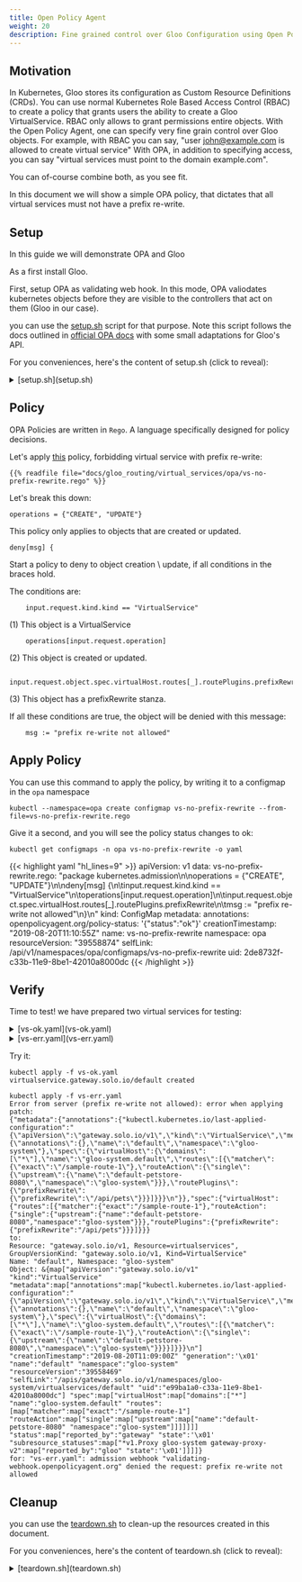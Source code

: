 ```yaml
---
title: Open Policy Agent
weight: 20
description: Fine grained control over Gloo Configuration using Open Policy Agent
---
```


## Motivation

In Kubernetes, Gloo stores its configuration as Custom Resource Definitions (CRDs). You can use
normal Kubernetes Role Based Access Control (RBAC) to create a policy that grants users the ability
to create a Gloo VirtualService. RBAC only allows to grant permissions entire objects.
With the Open Policy Agent, one can specify very fine grain control over Gloo objects.
For example, with RBAC you can say, "user john@example.com is allowed to create virtual service"
With OPA, in addition to specifying access,  you can say "virtual services must point to the domain example.com". 

You can of-course combine both, as you see fit.

In this document we will show a simple OPA policy, that dictates that all virtual services must not 
have a prefix re-write.

## Setup
In this guide we will demonstrate OPA and Gloo

As a first install Gloo.

First, setup OPA as validating web hook. In this mode, OPA valiodates kubernetes objects before
they are visible to the controllers that act on them (Gloo in our case).

you can use the [setup.sh](setup.sh) script for that purpose.
Note this script follows the docs outlined in [official OPA docs](https://www.openpolicyagent.org/docs/latest/kubernetes-admission-control/)
with some small adaptations for Gloo's API.

For you conveniences, here's the content of setup.sh (click to reveal):
<details><summary>[setup.sh](setup.sh)</summary>
```
{{% readfile file="docs/gloo_routing/virtual_services/opa/setup.sh" %}}
```
</details>

## Policy

OPA Policies are written in `Rego`. A language specifically designed for policy decisions.

Let's apply [this](vs-no-prefix-rewrite.rego) policy, forbidding virtual service with prefix re-write:

```
{{% readfile file="docs/gloo_routing/virtual_services/opa/vs-no-prefix-rewrite.rego" %}}
```

Let's break this down:
```
operations = {"CREATE", "UPDATE"}
```
This policy only applies to objects that are created or updated.

```
deny[msg] {
```
Start a policy to deny to object creation \ update, if all conditions in the braces hold.

The conditions are:
```
	input.request.kind.kind == "VirtualService"
```
(1) This object is a VirtualService

```
	operations[input.request.operation]
```
(2) This object is created or updated.

```
	input.request.object.spec.virtualHost.routes[_].routePlugins.prefixRewrite
```
(3) This object has a prefixRewrite stanza.

If all these conditions are true, the object will be denied with this message:
```
	msg := "prefix re-write not allowed"
```

## Apply Policy

You can use this command to apply the policy, by writing it to a configmap in the `opa` namespace
```shell
kubectl --namespace=opa create configmap vs-no-prefix-rewrite --from-file=vs-no-prefix-rewrite.rego
```

Give it a second, and you will see the policy status changes to ok:
```shell
kubectl get configmaps -n opa vs-no-prefix-rewrite -o yaml
```

{{< highlight yaml "hl_lines=9" >}}
apiVersion: v1
data:
  vs-no-prefix-rewrite.rego: "package kubernetes.admission\n\noperations = {\"CREATE\",
    \"UPDATE\"}\n\ndeny[msg] {\n\tinput.request.kind.kind == \"VirtualService\"\n\toperations[input.request.operation]\n\tinput.request.object.spec.virtualHost.routes[_].routePlugins.prefixRewrite\n\tmsg
    := \"prefix re-write not allowed\"\n}\n"
kind: ConfigMap
metadata:
  annotations:
    openpolicyagent.org/policy-status: '{"status":"ok"}'
  creationTimestamp: "2019-08-20T11:10:55Z"
  name: vs-no-prefix-rewrite
  namespace: opa
  resourceVersion: "39558874"
  selfLink: /api/v1/namespaces/opa/configmaps/vs-no-prefix-rewrite
  uid: 2de8732f-c33b-11e9-8be1-42010a8000dc
{{< /highlight >}}

## Verify

Time to test!
we have prepared two virtual services for testing:

<details><summary>[vs-ok.yaml](vs-ok.yaml)</summary>
```
{{% readfile file="docs/gloo_routing/virtual_services/opa/vs-ok.yaml" %}}
```
</details>
<details><summary>[vs-err.yaml](vs-err.yaml)</summary>
```
{{% readfile file="docs/gloo_routing/virtual_services/opa/vs-err.yaml" %}}
```
</details>

Try it:
```shell
kubectl apply -f vs-ok.yaml
virtualservice.gateway.solo.io/default created
```

```shell
kubectl apply -f vs-err.yaml
Error from server (prefix re-write not allowed): error when applying patch:
{"metadata":{"annotations":{"kubectl.kubernetes.io/last-applied-configuration":"{\"apiVersion\":\"gateway.solo.io/v1\",\"kind\":\"VirtualService\",\"metadata\":{\"annotations\":{},\"name\":\"default\",\"namespace\":\"gloo-system\"},\"spec\":{\"virtualHost\":{\"domains\":[\"*\"],\"name\":\"gloo-system.default\",\"routes\":[{\"matcher\":{\"exact\":\"/sample-route-1\"},\"routeAction\":{\"single\":{\"upstream\":{\"name\":\"default-petstore-8080\",\"namespace\":\"gloo-system\"}}},\"routePlugins\":{\"prefixRewrite\":{\"prefixRewrite\":\"/api/pets\"}}}]}}}\n"}},"spec":{"virtualHost":{"routes":[{"matcher":{"exact":"/sample-route-1"},"routeAction":{"single":{"upstream":{"name":"default-petstore-8080","namespace":"gloo-system"}}},"routePlugins":{"prefixRewrite":{"prefixRewrite":"/api/pets"}}}]}}}
to:
Resource: "gateway.solo.io/v1, Resource=virtualservices", GroupVersionKind: "gateway.solo.io/v1, Kind=VirtualService"
Name: "default", Namespace: "gloo-system"
Object: &{map["apiVersion":"gateway.solo.io/v1" "kind":"VirtualService" "metadata":map["annotations":map["kubectl.kubernetes.io/last-applied-configuration":"{\"apiVersion\":\"gateway.solo.io/v1\",\"kind\":\"VirtualService\",\"metadata\":{\"annotations\":{},\"name\":\"default\",\"namespace\":\"gloo-system\"},\"spec\":{\"virtualHost\":{\"domains\":[\"*\"],\"name\":\"gloo-system.default\",\"routes\":[{\"matcher\":{\"exact\":\"/sample-route-1\"},\"routeAction\":{\"single\":{\"upstream\":{\"name\":\"default-petstore-8080\",\"namespace\":\"gloo-system\"}}}}]}}}\n"] "creationTimestamp":"2019-08-20T11:09:00Z" "generation":'\x01' "name":"default" "namespace":"gloo-system" "resourceVersion":"39558469" "selfLink":"/apis/gateway.solo.io/v1/namespaces/gloo-system/virtualservices/default" "uid":"e99ba1a0-c33a-11e9-8be1-42010a8000dc"] "spec":map["virtualHost":map["domains":["*"] "name":"gloo-system.default" "routes":[map["matcher":map["exact":"/sample-route-1"] "routeAction":map["single":map["upstream":map["name":"default-petstore-8080" "namespace":"gloo-system"]]]]]]] "status":map["reported_by":"gateway" "state":'\x01' "subresource_statuses":map["*v1.Proxy gloo-system gateway-proxy-v2":map["reported_by":"gloo" "state":'\x01']]]]}
for: "vs-err.yaml": admission webhook "validating-webhook.openpolicyagent.org" denied the request: prefix re-write not allowed
```

## Cleanup
you can use the [teardown.sh](teardown.sh) to clean-up the resources created in this document.

For you conveniences, here's the content of teardown.sh (click to reveal):
<details><summary>[teardown.sh](teardown.sh)</summary>
```
{{% readfile file="docs/gloo_routing/virtual_services/opa/teardown.sh" %}}
```
</details>
